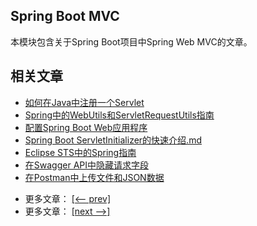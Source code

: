 ## Spring Boot MVC

本模块包含关于Spring Boot项目中Spring Web MVC的文章。

## 相关文章

+ [如何在Java中注册一个Servlet](docs/如何在Java中注册一个Servlet.md)
+ [Spring中的WebUtils和ServletRequestUtils指南](docs/Spring中的WebUtils和ServletRequestUtils指南.md)
+ [配置Spring Boot Web应用程序](docs/配置SpringBoot-Web应用程序.md)
+ [Spring Boot ServletInitializer的快速介绍.md](docs/SpringBoot-ServletInitializer的快速介绍.md)
+ [Eclipse STS中的Spring指南](docs/Eclipse-STS中的Spring指南.md)
+ [在Swagger API中隐藏请求字段](docs/在Swagger-API中隐藏请求字段.md)
+ [在Postman中上传文件和JSON数据](docs/在Postman中上传文件和JSON数据.md)

- 更多文章： [[<-- prev]](../spring-boot-mvc-3/README.md)
- 更多文章： [[next -->]](../spring-boot-mvc-5/README.md)